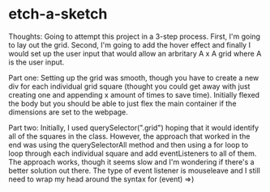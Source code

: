 # etch-a-sketch
Thoughts: Going to attempt this project in a 3-step process. First, I'm going to lay out the grid. Second, I'm going to add the hover effect and finally I would set up the user input that would allow an arbritary A x A grid where A is the user input.

Part one: Setting up the grid was smooth, though you have to create a new div for each individual grid square (thought you could get away with just creating one and appending x amount of times to save time). Initially flexed the body but you should be able to just flex the main container if the dimensions are set to the webpage.

Part two: Initially, I used querySelector(".grid") hoping that it would identify all of the squares in the class. However, the approach that worked in the end was using the querySelectorAll method and then using a for loop to loop through each individual square and add eventListeners to all of them. The approach works, though it seems slow and I'm wondering if there's a better solution out there. The type of event listener is mouseleave and I still need to wrap my head around the syntax for (event) =>)
